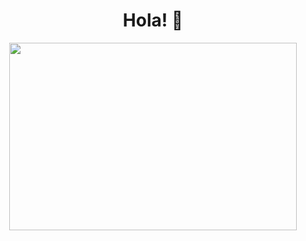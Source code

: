 <h1 align="center">
  Hola! 👋
</h1>
<p align="center">
  <img width="460" height="300" src="https://repository-images.githubusercontent.com/346754927/a57c8200-825a-11eb-8d2e-56e48e7250f0">
</p>

